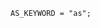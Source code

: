 <!-- This file is generated automatically by infrastructure scripts. Please don't edit by hand. -->

```{ .ebnf .slang-ebnf #AS_KEYWORD }
AS_KEYWORD = "as";
```
